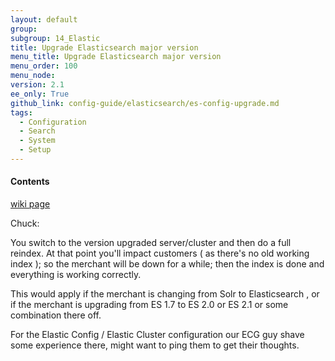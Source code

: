 ```yaml
---
layout: default
group:
subgroup: 14_Elastic
title: Upgrade Elasticsearch major version
menu_title: Upgrade Elasticsearch major version
menu_order: 100
menu_node:
version: 2.1
ee_only: True
github_link: config-guide/elasticsearch/es-config-upgrade.md
tags:
  - Configuration
  - Search
  - System
  - Setup
---
```


#### Contents

[wiki page](https://magento2.atlassian.net/wiki/display/PRD/Upgrade+Elasticsearch+1.7+%3D%3E+2.x)

Chuck:

You switch to the version upgraded server/cluster and then do a full reindex.  At that point you'll impact customers ( as there's no old working index ); so the merchant will be down for a while; then the index is done and everything is working correctly.

This would apply if the merchant is changing from Solr to Elasticsearch , or if the merchant is upgrading from ES 1.7 to ES 2.0 or ES 2.1 or some combination there off.

For the Elastic Config / Elastic Cluster configuration our ECG guy shave some experience there, might want to ping them to get their thoughts.
